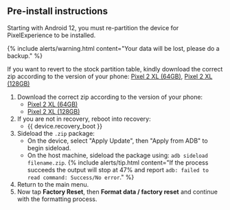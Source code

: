 ## Pre-install instructions
Starting with Android 12, you must re-partition the device for PixelExperience to be installed.

{% include alerts/warning.html content="Your data will be lost, please do a backup." %}

If you want to revert to the stock partition table, kindly download the correct zip according to the version of your phone:
    [Pixel 2 XL (64GB)](https://gitlab.pixelexperience.org/android/vendor-blobs/wiki_blobs_wahoo/-/raw/main/deproduction-pixel2xl-64gb.zip),
    [Pixel 2 XL (128GB)](https://gitlab.pixelexperience.org/android/vendor-blobs/wiki_blobs_wahoo/-/raw/main/deproduction-pixel2xl-128gb.zip)

1. Download the correct zip according to the version of your phone:
    * [Pixel 2 XL (64GB)](https://gitlab.pixelexperience.org/android/vendor-blobs/wiki_blobs_wahoo/-/raw/main/productpartition-pixel2xl-64gb.zip)
    * [Pixel 2 XL (128GB)](https://gitlab.pixelexperience.org/android/vendor-blobs/wiki_blobs_wahoo/-/raw/main/productpartition-pixel2xl-128gb.zip)
2. If you are not in recovery, reboot into recovery:
    * {{ device.recovery_boot }}
3. Sideload the `.zip` package:
    * On the device, select "Apply Update", then "Apply from ADB" to begin sideload.
    * On the host machine, sideload the package using: `adb sideload filename.zip`.
        {% include alerts/tip.html content="If the process succeeds the output will stop at 47% and report `adb: failed to read command: Success/No error`." %}
4. Return to the main menu.
5. Now tap **Factory Reset**, then **Format data / factory reset** and continue with the formatting process.